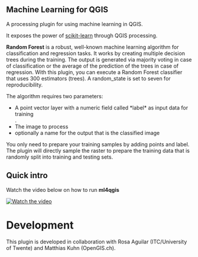 ## Machine Learning for QGIS

A processing plugin for using machine learning in QGIS.

It exposes the power of [scikit-learn](https://scikit-learn.org/stable/) through QGIS processing.

**Random Forest** is a robust, well-known machine learning algorithm for classification and regression tasks. 
It works by creating multiple decision trees during the training. The output is generated via majority voting in case of classification
or the average of the prediction of the trees in case of regression.
With this plugin, you can execute a Random Forest classifier that uses 300 estimators (trees).
A random_state is set to seven for reproducibility.

The algorithm requires two parameters:

<ul>
  <li>A point vector layer with a numeric field called *label* as input data for training</li>.
  <li>The image to process</li>
  <li>optionally a name for the output that is the classified image</li>
</ul>

You only need to prepare your training samples by adding points and label. 
The plugin will directly sample the raster to prepare the training data that is randomly split into training and testing sets.

## Quick intro
Watch the video below on how to run **ml4qgis**


[![Watch the video](https://img.youtube.com/vi/Edn0epdH5A8/0.jpg)](https://www.youtube.com/watch?v=Edn0epdH5A8)


# Development
This plugin is developed in collaboration with Rosa Aguilar (ITC/University of Twente) and Matthias Kuhn (OpenGIS.ch).


